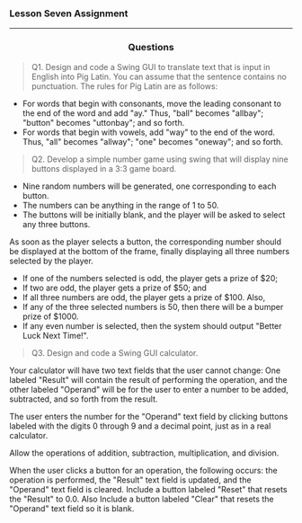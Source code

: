 ### Lesson Seven Assignment

 
---

<h3 style="text-align: center;"> Questions</h3>


> Q1. Design and code a Swing GUI to translate text that is input in English into Pig Latin. You can assume that the sentence contains no punctuation. The rules for Pig Latin are as follows:

 - For words that begin with consonants, move the leading consonant to the end of the word and add "ay." Thus, "ball" becomes "allbay"; "button" becomes "uttonbay"; and so forth. 
 - For words that begin with vowels, add "way" to the end of the word. Thus, "all" becomes "allway"; "one" becomes "oneway"; and so forth.

> Q2. Develop a simple number game using swing that will display nine buttons displayed in a 3:3 game board. 
* Nine random numbers will be generated, one corresponding to each button. 
* The numbers can be anything in the range of 1 to 50.
* The buttons will be initially blank, and the player will be asked to select any three buttons. 

As soon as the player selects a button, the corresponding number should be displayed at the bottom of the frame, finally displaying all three numbers selected by the player. 
- If one of the numbers selected is odd, the player gets a prize of $20; 
- If two are odd, the player gets a prize of $50; and 
- If all three numbers are odd, the player gets a prize of $100. Also,
- If any of the three selected numbers is 50, then there will be a bumper prize of $1000. 
- If any even number is selected, then the system should output "Better Luck Next Time!".

> Q3. Design and code a Swing GUI calculator.

Your calculator will have two text fields that the user cannot change: One labeled "Result" will contain the result of performing the operation, and the other labeled "Operand" will be for the user to enter a number to be added, subtracted, and so forth from the result. 

The user enters the number for the "Operand" text field by clicking buttons labeled with the digits 0 through 9 and a decimal point, just as in a real calculator.

Allow the operations of addition, subtraction, multiplication, and division.

When the user clicks a button for an operation, the following occurs: 
the operation is performed, the "Result" text field is updated, and the "Operand" text field is cleared. 
Include a button labeled "Reset" that resets the "Result" to 0.0. Also
Include a button labeled "Clear" that resets the "Operand" text field so it is blank.